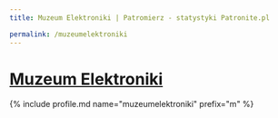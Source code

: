 ```yaml
---
title: Muzeum Elektroniki | Patromierz - statystyki Patronite.pl

permalink: /muzeumelektroniki
---
```


# [Muzeum Elektroniki](https://patronite.pl/muzeumelektroniki)

{% include profile.md name="muzeumelektroniki" prefix="m" %}
